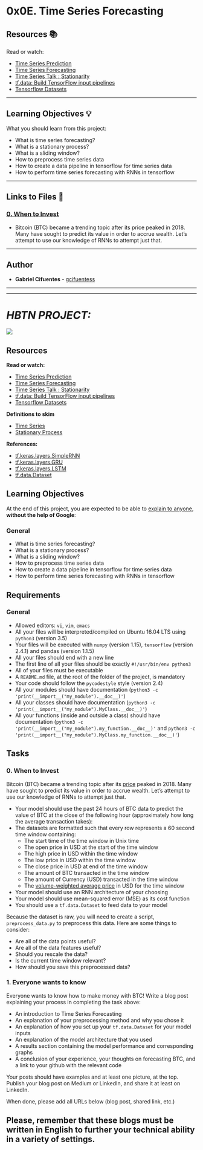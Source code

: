 # 0x0E. Time Series Forecasting

## Resources :books:
Read or watch:
* [Time Series Prediction](https://www.youtube.com/watch?v=d4Sn6ny_5LI)
* [Time Series Forecasting](https://www.tensorflow.org/tutorials/structured_data/time_series)
* [Time Series Talk : Stationarity](https://www.youtube.com/watch?v=oY-j2Wof51c)
* [tf.data: Build TensorFlow input pipelines](https://www.tensorflow.org/guide/data)
* [Tensorflow Datasets](https://github.com/tensorflow/docs/blob/master/site/en/r1/guide/datasets.md)

---
## Learning Objectives :bulb:
What you should learn from this project:

* What is time series forecasting?
* What is a stationary process?
* What is a sliding window?
* How to preprocess time series data
* How to create a data pipeline in tensorflow for time series data
* How to perform time series forecasting with RNNs in tensorflow

---

## Links to Files :file_folder:

### [0. When to Invest](./forecast_btc.py)
* Bitcoin (BTC) became a trending topic after its price peaked in 2018. Many have sought to predict its value in order to accrue wealth. Let’s attempt to use our knowledge of RNNs to attempt just that.


---

## Author
* **Gabriel Cifuentes** - [gcifuentess](https://github.com/gcifuentess)


---
---

# *HBTN PROJECT:*


![](https://holbertonintranet.s3.amazonaws.com/uploads/medias/2020/7/3b16b59e54876f2cc4fe9dcf887ac40585057e2c.jpg?X-Amz-Algorithm=AWS4-HMAC-SHA256&X-Amz-Credential=AKIARDDGGGOUWMNL5ANN%2F20211007%2Fus-east-1%2Fs3%2Faws4_request&X-Amz-Date=20211007T184512Z&X-Amz-Expires=86400&X-Amz-SignedHeaders=host&X-Amz-Signature=4f8c7cc5e0cbc87dec81edcfaea924a23c08e743faf45119a022db87b51f2c3b)


Resources
---------


**Read or watch:**


* [Time Series Prediction](https://intranet.hbtn.io/rltoken/HmkmzkQ7_A-h5KKzFQ_tJg "Time Series Prediction")
* [Time Series Forecasting](https://intranet.hbtn.io/rltoken/_QoRZ53rwY7yYVV2SM3frw "Time Series Forecasting")
* [Time Series Talk : Stationarity](https://intranet.hbtn.io/rltoken/jLo-utlk8pzUzIMRbOJAPA "Time Series Talk : Stationarity")
* [tf.data: Build TensorFlow input pipelines](https://intranet.hbtn.io/rltoken/ulRRdAVAZr2KYM2ghlBRNQ "tf.data: Build TensorFlow input pipelines")
* [Tensorflow Datasets](https://intranet.hbtn.io/rltoken/7H-EjwlfVHGCoWHDCjIU-g "Tensorflow Datasets")


**Definitions to skim**


* [Time Series](https://intranet.hbtn.io/rltoken/eDzuZndaRfiXvecn4KvoHQ "Time Series")
* [Stationary Process](https://intranet.hbtn.io/rltoken/JN26Hp5uM1OgIPUkF1gsYA "Stationary Process")


**References:**


* [tf.keras.layers.SimpleRNN](https://intranet.hbtn.io/rltoken/1aM6PvPAN3kdBtvLB_hnrw "tf.keras.layers.SimpleRNN")
* [tf.keras.layers.GRU](https://intranet.hbtn.io/rltoken/PUtluakWAs8wcw3rsmYJ2A "tf.keras.layers.GRU")
* [tf.keras.layers.LSTM](https://intranet.hbtn.io/rltoken/0Cocg6XxDqjxeAUKYQLhGg "tf.keras.layers.LSTM")
* [tf.data.Dataset](https://intranet.hbtn.io/rltoken/Wzagcu07guZFjx88UTmIBA "tf.data.Dataset")


Learning Objectives
-------------------


At the end of this project, you are expected to be able to [explain to anyone](https://intranet.hbtn.io/rltoken/udmREp11EJA6U9Ggcdmetg "explain to anyone"), **without the help of Google**:


### General


* What is time series forecasting?
* What is a stationary process?
* What is a sliding window?
* How to preprocess time series data
* How to create a data pipeline in tensorflow for time series data
* How to perform time series forecasting with RNNs in tensorflow


Requirements
------------


### General


* Allowed editors: `vi`, `vim`, `emacs`
* All your files will be interpreted/compiled on Ubuntu 16.04 LTS using `python3` (version 3.5)
* Your files will be executed with `numpy` (version 1.15), `tensorflow` (version 2.4.1) and pandas (version 1.1.5)
* All your files should end with a new line
* The first line of all your files should be exactly `#!/usr/bin/env python3`
* All of your files must be executable
* A `README.md` file, at the root of the folder of the project, is mandatory
* Your code should follow the `pycodestyle` style (version 2.4)
* All your modules should have documentation (`python3 -c 'print(__import__("my_module").__doc__)'`)
* All your classes should have documentation (`python3 -c 'print(__import__("my_module").MyClass.__doc__)'`)
* All your functions (inside and outside a class) should have documentation (`python3 -c 'print(__import__("my_module").my_function.__doc__)'` and `python3 -c 'print(__import__("my_module").MyClass.my_function.__doc__)'`)



Tasks
-----

###  0. When to Invest

Bitcoin (BTC) became a trending topic after its [price](https://intranet.hbtn.io/rltoken/vjTWl4bomgHoPdlYDGJM0w "price") peaked in 2018. Many have sought to predict its value in order to accrue wealth. Let’s attempt to use our knowledge of RNNs to attempt just that.

* Your model should use the past 24 hours of BTC data to predict the value of BTC at the close of the following hour (approximately how long the average transaction takes):
* The datasets are formatted such that every row represents a 60 second time window containing:
	+ The start time of the time window in Unix time
	+ The open price in USD at the start of the time window
	+ The high price in USD within the time window
	+ The low price in USD within the time window
	+ The close price in USD at end of the time window
	+ The amount of BTC transacted in the time window
	+ The amount of Currency (USD) transacted in the time window
	+ The [volume-weighted average price](https://intranet.hbtn.io/rltoken/79YPxEkzc7Q1rc92f1MOOQ "volume-weighted average price") in USD for the time window
* Your model should use an RNN architecture of your choosing
* Your model should use mean-squared error (MSE) as its cost function
* You should use a `tf.data.Dataset` to feed data to your model

Because the dataset is raw, you will need to create a script, `preprocess_data.py` to preprocess this data. Here are some things to consider:

* Are all of the data points useful?
* Are all of the data features useful?
* Should you rescale the data?
* Is the current time window relevant?
* How should you save this preprocessed data?

###  1. Everyone wants to know

Everyone wants to know how to make money with BTC! Write a blog post explaining your process in completing the task above:

* An introduction to Time Series Forecasting
* An explanation of your preprocessing method and why you chose it
* An explanation of how you set up your `tf.data.Dataset` for your model inputs
* An explanation of the model architecture that you used
* A results section containing the model performance and corresponding graphs
* A conclusion of your experience, your thoughts on forecasting BTC, and a link to your github with the relevant code

Your posts should have examples and at least one picture, at the top. Publish your blog post on Medium or LinkedIn, and share it at least on LinkedIn.

When done, please add all URLs below (blog post, shared link, etc.)

Please, remember that these blogs must be written in English to further your technical ability in a variety of settings.
---
